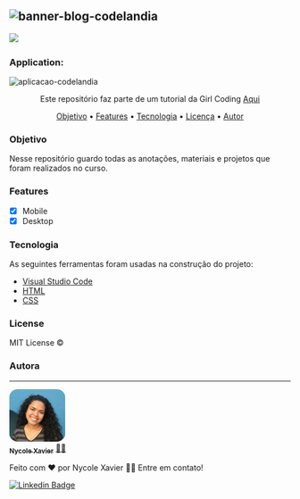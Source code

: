 ![banner-blog-codelandia](https://user-images.githubusercontent.com/74930052/148758648-71a20c6c-cfcb-4889-8d20-bb21e9b4f039.png)
----
<img src="https://img.shields.io/static/v1?label=Status&message=complete&color=00800&style=for-the-badge&logo=ghost"/>

### Application: 
![aplicacao-codelandia](https://user-images.githubusercontent.com/74930052/148758665-add4b22a-9ebc-4ce5-b3be-4a2c088010a0.png)


<p align="center">Este repositório faz parte de um tutorial da Girl Coding <a href="https://www.youtube.com/watch?v=ap_KHxw4Q_E" target='_blank'> Aqui </a> </p>

<p align="center">
 <a href="#Objective">Objetivo</a> •
 <a href="#Features">Features</a> • 
 <a href="#Technology">Tecnologia</a> •
 <a href="#License">Licença</a> • 
 <a href="#Author">Autor</a>
</p>

### Objetivo
Nesse repositório guardo todas as anotações, materiais e projetos que foram realizados no curso. 

### Features

- [x] Mobile
- [x] Desktop

### Tecnologia

As seguintes ferramentas foram usadas na construção do projeto:

- [Visual Studio Code](https://code.visualstudio.com/download)
- [HTML](https://devdocs.io/html/)
- [CSS](https://developer.mozilla.org/en-US/docs/Web/CSS)

### License

MIT License ©

### Autora
---

<a href="https://nycole-xavierr.medium.com/">
<img style="border-radius: 15%;" src="assets/eu-em-azul.jpeg" width="100px;" alt=""/>
<br />
<sub><b>Nycole Xavier</b></sub></a> <a href="https://nycole-xavierr.medium.com/" title="Medium">👩‍💻</a>

<p>Feito com ❤️ por Nycole Xavier 👋🏽 Entre em contato!</p>

[![Linkedin Badge](https://img.shields.io/badge/-NycoleXavier-blue?style=flat-square&logo=Linkedin&logoColor=white&link=https://https://www.linkedin.com/in/nycole-xavier-641271202/)](https://www.linkedin.com/in/nycole-xavier-641271202/)
